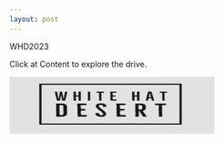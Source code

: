```yaml
---
layout: post
---
```

WHD2023

Click at Content to explore the drive.

<img src="/assets/img/logo.jpg" alt="" style="width:360px;height:100px;"/>